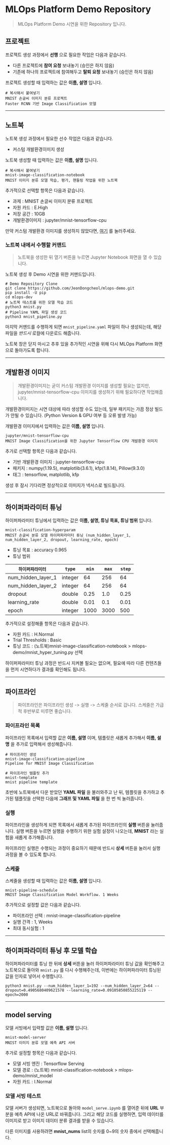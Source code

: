 # MLOps Platform Demo Repository
> MLOps Platform Demo 시연을 위한 Repository 입니다.

## 프로젝트

프로젝트 생성 과정에서 __선행__ 으로 필요한 작업은 다음과 같습니다.
- 다른 프로젝트에 __참여 요청__ 보내놓기 (승인은 하지 않음)
- 기존에 하나의 프로젝트에 참여해두고 __탈퇴 요청__ 보내놓기 (승인은 하지 않음)

프로젝트 생성할 때 입력하는 값은 __이름, 설명__ 입니다.

```
# 복사해서 붙여넣기
MNIST 손글씨 이미지 분류 프로젝트
Faster RCNN 기반 Image Classification 모델
```

-------------------

## 노트북

노트북 생성 과정에서 필요한 선수 작업은 다음과 같습니다.
- 커스텀 개발환경이미지 생성

노트북 생성할 때 입력하는 값은 __이름, 설명__ 입니다.

```
# 복사해서 붙여넣기
mnist-image-classification-notebook
MNIST 이미지 분류 모델 학습, 평가, 핸들링 작업을 위한 노트북
```

추가적으로 선택할 항목은 다음과 같습니다.
- 과제 : MNIST 손글씨 이미지 분류 프로젝트
- 자원 카드 : E.High
- 저장 공간 : 10GB
- 개발환경이미지 : jupyter/mnist-tensorflow-cpu

만약 커스텀 개발환경 이미지를 생성하지 않았다면, [여기]() 를 눌러주세요.

### 노트북 내에서 수행할 커맨드
> 노트북을 생성한 뒤 열기 버튼을 누르면 Jupyter Notebook 화면을 열 수 있습니다.

노트북 생성 후 Demo 시연을 위한 커맨드입니다.

```shell
# Demo Repository Clone
git clone https://github.com/JeonDongcheol/mlops-demo.git
pip install -U pip
cd mlops-dev
# 노트북 테스트를 위한 모델 학습 코드
python3 mnist.py
# Pipeline YAML 파일 생성 코드
python3 mnist_pipeline.py
```

마지막 커맨드를 수행하게 되면 ```mnist_pipeline.yaml``` 파일이 하나 생성되는데, 해당 파일을 _반드시_ 로컬에 다운로드 해줍니다.

노트북 창은 닫지 마시고 추후 있을 추가적인 시연을 위해 다시 MLOps Platform 화면으로 돌아가도록 합니다.

-------------------

## 개발환경 이미지
> 개발환경이미지는 굳이 커스텀 개발환경 이미지를 생성할 필요는 없지만, jupyter/mnist-tensorflow-cpu 이미지를 생성하기 위해 필요하다면 작업해줍니다.

개발환경이미지는 시연 대상에 따라 생성할 수도 있는데, 일부 패키지는 가끔 정상 빌드가 안될 수 있습니다. (Python Version & GPU 여부 등 오류 발생 가능)

개발환경 이미지에서 입력하는 값은 __이름, 설명__ 입니다.

```
jupyter/mnist-tensorflow-cpu
MNIST Image Classification을 위한 Jupyter Tensorflow CPU 개발환경 이미지
```

추가로 선택할 항목은 다음과 같습니다.

- 기반 개발환경 이미지 : jupyter-tensorflow-cpu
- 패키지 : numpy(1.19.5), matplotlib(3.6.1), kfp(1.8.14), Pillow(9.3.0)
- 태그 : tensorflow, matplotlib, kfp

생성 후 잠시 기다리면 정상적으로 이미지가 넥서스로 빌드됩니다.

-------------------

## 하이퍼파라미터 튜닝

하이퍼파라미터 튜닝에서 입력하는 값은 __이름, 설명, 튜닝 목표, 튜닝 범위__ 입니다.

```
mnist-classification-hyperparam
MNIST 손글씨 분류 모델 하이퍼파라미터 튜닝 (num_hidden_layer_1, num_hidden_layer_2, dropout, learning_rate, epoch)
```

- 튜닝 목표 : accuracy 0.965
- 튜닝 범위

| `하이퍼파라미터`    | `type`   | `min` | `max`  | `step` |
|--------------------|--------|------|------|----|
| num_hidden_layer_1 | integer | 64   | 256  |64|
| num_hidden_layer_2 | integer | 64   | 256  |64|
| dropout | double | 0.25 | 1.0  | 0.25 |
| learning_rate | double | 0.01 | 0.1  | 0.01 |
| epoch | integer | 1000  | 3000 |500|

추가적으로 설정해줄 항목은 다음과 같습니다.

- 자원 카드 : H.Normal
- Trial Thresholds : Basic
- 튜닝 코드 : (노트북)mnist-image-classification-notebook > mlops-demo/mnist_hyper_tuning.py 선택

하이퍼파라미터 튜닝 과정은 반드시 지켜볼 필요는 없으며, 필요에 따라 다른 컨텐츠들을 먼저 시연하다가 결과를 확인해도 됩니다.

-------------------------------

## 파이프라인
> 파이프라인은 파이프라인 생성 -> 실행 -> 스케줄 순서로 갑니다. 스케줄은 가급적 후반부로 미루면 좋습니다.

### 파이프라인 목록

파이프라인 목록에서 입력할 값은 __이름, 설명__ 이며, 템플릿은 새롭게 추가해서 __이름, 설명__ 을 추가로 입력해서 생성해줍니다.

```
# 파이프라인 생성
mnist-image-classification-pipeline
Pipeline for MNIST Image Classification

# 파이프라인 템플릿 추가
mnist-template
mnist pipeline template
```

초반에 노트북에서 다운 받았던 __YAML 파일__ 을 불러와주고 난 뒤, 템플릿을 추가하고 추가된 템플릿을 선택한 다음에 __그래프 및 YAML 파일__ 을 한 번 씩 눌러줍니다.

### 실행

파이프라인을 생성하게 되면 목록에서 새롭게 추가된 파이프라인의 __실행__ 버튼을 눌러줍니다. 실행 버튼을 누르면 실행을 수행하기 위한 실험 설정이 나오는데, __MNIST__ 라는 실험을 새롭게 추가해줍니다.

파이프라인 실행은 수행되는 과정이 중요하기 때문에 반드시 __상세__ 버튼을 눌러서 실행 과정을 볼 수 있도록 합니다.

### 스케줄

스케줄을 생성할 때 입력하는 값은 __이름, 설명__ 입니다.

```
mnist-pipeline-schedule
MNIST Image Classification Model Workflow. 1 Weeks
```

추가적으로 설정할 값은 다음과 같습니다.

- 파이프라인 선택 : mnist-image-classification-pipeline
- 실행 간격 : 1, Weeks
- 최대 동시실험 : 1

-----------

## 하이퍼파라미터 튜닝 후 모델 학습

하이퍼파라미터를 튜닝 한 뒤에 __상세__ 버튼을 눌러 하이퍼파라미터 튜닝 값을 확인해주고 노트북으로 돌아와 ```mnist.py``` 를 다시 수행해주는데, 이번에는 하이퍼파라미터 튜닝된 값을 인자로 넣어서 수행합니다.

```
python3 mnist.py --num_hidden_layer_1=192 --num_hidden_layer_2=64 --dropout=0.4905680409621578 --learning_rate=0.09105850855225119 --epoch=2000
```

----------

## model serving

모델 서빙에서 입력할 값은 __이름, 설명__ 입니다.

```
mnist-model-server
MNIST 이미지 분류 모델 예측 API 서버
```

추가로 설정할 항목은 다음과 같습니다.

- 모델 서빙 엔진 : Tensorflow Serving
- 모델 경로 : (노트북) mnist-classification-notebook > mlops-demo/mnist_model
- 자원 카드 : I.Normal

### 모델 서빙 테스트

모델 서버가 생성되면, 노트북으로 돌아와 ```model_serve.ipynb``` 를 열어준 뒤에 __URL__ 부분을 예측 API에 나온 URL로 바꿔줍니다. 그리고 해당 코드를 실행하면, 입력 데이터를 이미지로 받고 이미지 데이터 분류 결과를 받을 수 있습니다.
   
다른 이미지를 사용하려면 __mnist_nums__ list의 숫자를 0~9의 숫자 중에서 선택해줍니다.
